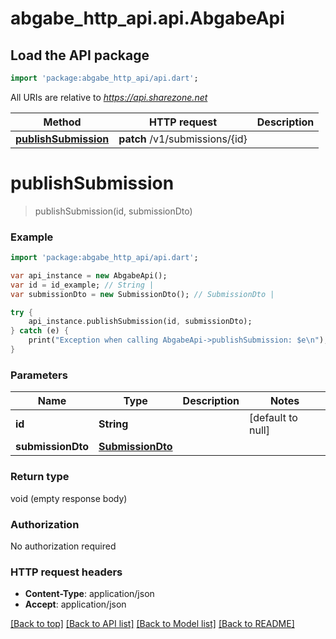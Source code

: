# abgabe_http_api.api.AbgabeApi

## Load the API package

```dart
import 'package:abgabe_http_api/api.dart';
```

All URIs are relative to *https://api.sharezone.net*

| Method                                                  | HTTP request                   | Description |
| ------------------------------------------------------- | ------------------------------ | ----------- |
| [**publishSubmission**](AbgabeApi.md#publishSubmission) | **patch** /v1/submissions/{id} |

# **publishSubmission**

> publishSubmission(id, submissionDto)

### Example

```dart
import 'package:abgabe_http_api/api.dart';

var api_instance = new AbgabeApi();
var id = id_example; // String |
var submissionDto = new SubmissionDto(); // SubmissionDto |

try {
    api_instance.publishSubmission(id, submissionDto);
} catch (e) {
    print("Exception when calling AbgabeApi->publishSubmission: $e\n");
}
```

### Parameters

| Name              | Type                                  | Description | Notes             |
| ----------------- | ------------------------------------- | ----------- | ----------------- |
| **id**            | **String**                            |             | [default to null] |
| **submissionDto** | [**SubmissionDto**](SubmissionDto.md) |             |

### Return type

void (empty response body)

### Authorization

No authorization required

### HTTP request headers

- **Content-Type**: application/json
- **Accept**: application/json

[[Back to top]](#) [[Back to API list]](../README.md#documentation-for-api-endpoints) [[Back to Model list]](../README.md#documentation-for-models) [[Back to README]](../README.md)

